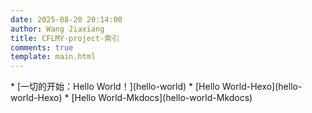 ```yaml
---
date: 2025-08-20 20:14:00
author: Wang Jiaxiang
title: CFLMY-project-索引
comments: true
template: main.html
---
```

<div class="grid cards" markdown>
* [一切的开始：Hello World！](hello-world)
* [Hello World-Hexo](hello-world-Hexo)
* [Hello World-Mkdocs](hello-world-Mkdocs)
</div>